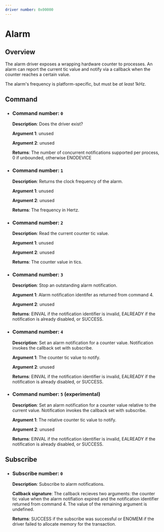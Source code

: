 ```yaml
---
driver number: 0x00000
---
```


# Alarm

## Overview

The alarm driver exposes a wrapping hardware counter to processes. An alarm can
report the current tic value and notify via a callback when the counter reaches
a certain value.

The alarm's frequency is platform-specific, but must be _at least_ 1kHz.

## Command

  * ### Command number: `0`

    **Description**: Does the driver exist?

    **Argument 1**: unused

    **Argument 2**: unused

    **Returns**: The number of concurrent notifications supported per process,
    0 if unbounded, otherwise ENODEVICE

  * ### Command number: `1`

    **Description**: Returns the clock frequency of the alarm.

    **Argument 1**: unused

    **Argument 2**: unused

    **Returns**: The frequency in Hertz.

  * ### Command number: `2`

    **Description**: Read the current counter tic value.

    **Argument 1**: unused

    **Argument 2**: unused

    **Returns**: The counter value in tics.

  * ### Command number: `3`

    **Description**: Stop an outstanding alarm notification.

    **Argument 1**: Alarm notification identifer as returned from command 4.

    **Argument 2**: unused

    **Returns**: EINVAL if the notification identifier is invalid, EALREADY if
    the notification is already disabled, or SUCCESS.

  * ### Command number: `4`

    **Description**: Set an alarm notification for a counter value.
    Notification invokes the callback set with subscribe.

    **Argument 1**: The counter tic value to notify.

    **Argument 2**: unused

    **Returns**: EINVAL if the notification identifier is invalid, EALREADY if
    the notification is already disabled, or SUCCESS.

  * ### Command number: `5` (experimental)

    **Description**: Set an alarm notification for a counter value relative to the current value.
    Notification invokes the callback set with subscribe.

    **Argument 1**: The relative counter tic value to notify.

    **Argument 2**: unused

    **Returns**: EINVAL if the notification identifier is invalid, EALREADY if
    the notification is already disabled, or SUCCESS.

## Subscribe

  * ### Subscribe number: `0`

    **Description**: Subscribe to alarm notifications.

    **Callback signature**: The callback recieves two arguments: the counter
    tic value when the alarm notifiation expired and the notification
    identifier returned from command 4. The value of the remaining argument is
    undefined.

    **Returns**: SUCCESS if the subscribe was successful or ENOMEM if the
    driver failed to allocate memory for the transaction.

